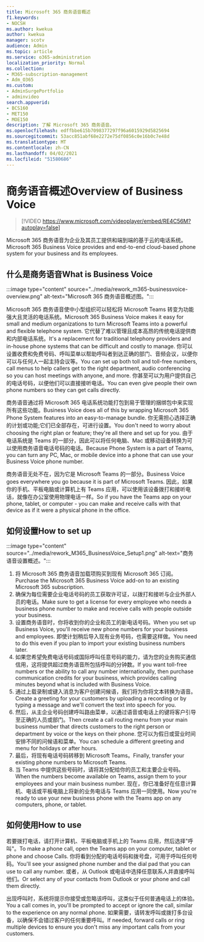 ```yaml
---
title: Microsoft 365 商务语音概述
f1.keywords:
- NOCSH
ms.author: kwekua
author: kwekua
manager: scotv
audience: Admin
ms.topic: article
ms.service: o365-administration
localization_priority: Normal
ms.collection:
- M365-subscription-management
- Adm_O365
ms.custom:
- AdminSurgePortfolio
- adminvideo
search.appverid:
- BCS160
- MET150
- MOE150
description: 了解 Microsoft 365 商务语音。
ms.openlocfilehash: edffbbe615b7098377297f96a6015929d5825694
ms.sourcegitcommit: 53acc851abf68e2272e75df0856c0e16b0c7e48d
ms.translationtype: MT
ms.contentlocale: zh-CN
ms.lasthandoff: 04/02/2021
ms.locfileid: "51580686"
---
```

# <a name="overview-of-business-voice"></a><span data-ttu-id="e4b54-103">商务语音概述</span><span class="sxs-lookup"><span data-stu-id="e4b54-103">Overview of Business Voice</span></span>

> [!VIDEO https://www.microsoft.com/videoplayer/embed/RE4C56M?autoplay=false]

<span data-ttu-id="e4b54-104">Microsoft 365 商务语音为企业及其员工提供和端到端的基于云的电话系统。</span><span class="sxs-lookup"><span data-stu-id="e4b54-104">Microsoft 365 Business Voice provides and end-to-end cloud-based phone system for your business and its employees.</span></span>

## <a name="what-is-business-voice"></a><span data-ttu-id="e4b54-105">什么是商务语音</span><span class="sxs-lookup"><span data-stu-id="e4b54-105">What is Business Voice</span></span>

:::image type="content" source="../media/rework_m365-businessvoice-overview.png" alt-text="Microsoft 365 商务语音概述图。":::

<span data-ttu-id="e4b54-107">Microsoft 365 商务语音使中小型组织可以轻松将 Microsoft Teams 转变为功能强大且灵活的电话系统。</span><span class="sxs-lookup"><span data-stu-id="e4b54-107">Microsoft 365 Business Voice makes it easy for small and medium organizations to turn Microsoft Teams into a powerful and flexible telephone system.</span></span> <span data-ttu-id="e4b54-108">它代替了难以管理且成本高昂的传统电话提供商和内部电话系统。</span><span class="sxs-lookup"><span data-stu-id="e4b54-108">It's a replacement for traditional telephony providers and in-house phone systems that can be difficult and costly to manage.</span></span> <span data-ttu-id="e4b54-109">你可以设置收费和免费号码、呼叫菜单以帮助呼叫者到达正确的部门、音频会议，以便你可以与任何人一起主持会议等。</span><span class="sxs-lookup"><span data-stu-id="e4b54-109">You can set up both toll and toll-free numbers, call menus to help callers get to the right department, audio conferencing so you can host meetings with anyone, and more.</span></span> <span data-ttu-id="e4b54-110">你甚至可以为用户提供自己的电话号码，以便他们可以直接接听电话。</span><span class="sxs-lookup"><span data-stu-id="e4b54-110">You can even give people their own phone numbers so they can get calls directly.</span></span>

<span data-ttu-id="e4b54-111">商务语音通过将 Microsoft 365 电话系统功能打包到易于管理的捆绑包中来实现所有这些功能。</span><span class="sxs-lookup"><span data-stu-id="e4b54-111">Business Voice does all of this by wrapping Microsoft 365 Phone System features into an easy-to-manage bundle.</span></span> <span data-ttu-id="e4b54-112">你无需担心选择正确的计划或功能;它们已全部存在，可进行设置。</span><span class="sxs-lookup"><span data-stu-id="e4b54-112">You don't need to worry about choosing the right plan or feature; they're all there and set up for you.</span></span> <span data-ttu-id="e4b54-113">由于电话系统是 Teams 的一部分，因此可以将任何电脑、Mac 或移动设备转换为可以使用商务语音电话号码的电话。</span><span class="sxs-lookup"><span data-stu-id="e4b54-113">Because Phone System is a part of Teams, you can turn any PC, Mac, or mobile device into a phone that can use your Business Voice phone number.</span></span>

<span data-ttu-id="e4b54-114">商务语音无处不在，因为它是 Microsoft Teams 的一部分。</span><span class="sxs-lookup"><span data-stu-id="e4b54-114">Business Voice goes everywhere you go because it is part of Microsoft Teams.</span></span> <span data-ttu-id="e4b54-115">因此，如果你的手机、平板电脑或计算机上有 Teams 应用，可以使用该设备拨打和接听电话，就像在办公室使用物理电话一样。</span><span class="sxs-lookup"><span data-stu-id="e4b54-115">So if you have the Teams app on your phone, tablet, or computer - you can make and receive calls with that device as if it were a physical phone in the office.</span></span>

## <a name="how-to-set-up"></a><span data-ttu-id="e4b54-116">如何设置</span><span class="sxs-lookup"><span data-stu-id="e4b54-116">How to set up</span></span>

:::image type="content" source="../media/rework_M365_BusinessVoice_Setup1.png" alt-text="商务语音设置概述。":::

1. <span data-ttu-id="e4b54-118">将 Microsoft 365 商务语音加载项购买到现有 Microsoft 365 订阅。</span><span class="sxs-lookup"><span data-stu-id="e4b54-118">Purchase the Microsoft 365 Business Voice add-on to an existing Microsoft 365 subscription.</span></span>
1. <span data-ttu-id="e4b54-119">确保为每位需要企业电话号码的员工获取许可证，以拨打和接听与企业外部人员的电话。</span><span class="sxs-lookup"><span data-stu-id="e4b54-119">Make sure to get a license for every employee who needs a business phone number to make and receive calls with people outside your business.</span></span>
1. <span data-ttu-id="e4b54-120">设置商务语音时，你将收到你的企业和员工的新电话号码。</span><span class="sxs-lookup"><span data-stu-id="e4b54-120">When you set up Business Voice, you'll receive new phone numbers for your business and employees.</span></span> <span data-ttu-id="e4b54-121">即使计划稍后导入现有业务号码，也需要这样做。</span><span class="sxs-lookup"><span data-stu-id="e4b54-121">You need to do this even if you plan to import your existing business numbers later.</span></span>
1. <span data-ttu-id="e4b54-122">如果您希望免费电话号码或国际呼叫任意号码的能力，请为您的业务购买通信信用，这将提供超过商务语音所包括呼叫的分钟数。</span><span class="sxs-lookup"><span data-stu-id="e4b54-122">If you want toll-free numbers or the ability to call any number internationally, then purchase communication credits for your business, which provides calling minutes beyond what is included with Business Voice.</span></span>
1. <span data-ttu-id="e4b54-123">通过上载录制或键入消息为客户创建问候语，我们将为你将文本转换为语音。</span><span class="sxs-lookup"><span data-stu-id="e4b54-123">Create a greeting for your customers by uploading a recording or by typing a message and we'll convert the text into speech for you.</span></span>
1. <span data-ttu-id="e4b54-124">然后，从主企业号码创建呼叫路由菜单，以通过语音或电话上的键将客户引导至正确的人员或部门。</span><span class="sxs-lookup"><span data-stu-id="e4b54-124">Then create a call routing menu from your main business number that directs customers to the right person or department by voice or the keys on their phone.</span></span> <span data-ttu-id="e4b54-125">您可以为假日或营业时间安排不同的问候语和菜单。</span><span class="sxs-lookup"><span data-stu-id="e4b54-125">You can schedule a different greeting and menu for holidays or after hours.</span></span>
1. <span data-ttu-id="e4b54-126">最后，将现有电话号码转移到 Microsoft Teams。</span><span class="sxs-lookup"><span data-stu-id="e4b54-126">Finally, transfer your existing phone numbers to Microsoft Teams.</span></span>
1. <span data-ttu-id="e4b54-127">当 Teams 中提供这些号码时，请将其分配给你的员工和主要企业号码。</span><span class="sxs-lookup"><span data-stu-id="e4b54-127">When the numbers become available on Teams, assign them to your employees and your main business number.</span></span> <span data-ttu-id="e4b54-128">现在，你已准备好在任意计算机、电话或平板电脑上将新的业务电话与 Teams 应用一同使用。</span><span class="sxs-lookup"><span data-stu-id="e4b54-128">Now you're ready to use your new business phone with the Teams app on any computers, phone, or tablet.</span></span>

## <a name="how-to-use"></a><span data-ttu-id="e4b54-129">如何使用</span><span class="sxs-lookup"><span data-stu-id="e4b54-129">How to use</span></span>

<span data-ttu-id="e4b54-130">若要拨打电话，请打开计算机、平板电脑或手机上的 Teams 应用，然后选择"呼叫"。</span><span class="sxs-lookup"><span data-stu-id="e4b54-130">To make a phone call, open the Teams app on your computer, tablet or phone and choose Calls.</span></span> <span data-ttu-id="e4b54-131">你将看到分配的电话号码和拨号盘，可用于呼叫任何号码。</span><span class="sxs-lookup"><span data-stu-id="e4b54-131">You'll see your assigned phone number and the dial pad that you can use to call any number.</span></span> <span data-ttu-id="e4b54-132">或者，从 Outlook 或电话中选择任意联系人并直接呼叫他们。</span><span class="sxs-lookup"><span data-stu-id="e4b54-132">Or select any of your contacts from Outlook or your phone and call them directly.</span></span>

<span data-ttu-id="e4b54-133">出现呼叫时，系统将提示你接受或忽略该呼叫，这类似于任何普通电话上的体验。</span><span class="sxs-lookup"><span data-stu-id="e4b54-133">You a call comes in, you'll be prompted to accept or ignore the call, similar to the experience on any normal phone.</span></span> <span data-ttu-id="e4b54-134">如果需要，请转发呼叫或拨打多台设备，以确保不会错过客户的任何重要呼叫。</span><span class="sxs-lookup"><span data-stu-id="e4b54-134">If needed, forward calls or ring multiple devices to ensure you don't miss any important calls from your customers.</span></span>